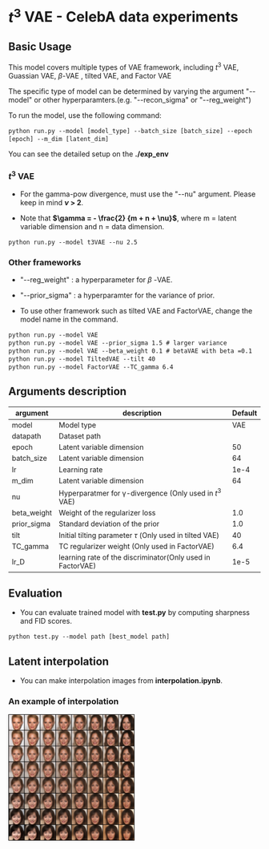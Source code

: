 # $t^3$ VAE - CelebA data experiments

## Basic Usage

This model covers multiple types of VAE framework, including $t^3$ VAE, Guassian VAE, $\beta$-VAE , tilted VAE, and Factor VAE

The specific type of model can be determined by varying the argument "--model" or other hyperparamters.(e.g. "--recon_sigma" or "--reg_weight")

To run the model, use the following command:

```
python run.py --model [model_type] --batch_size [batch_size] --epoch [epoch] --m_dim [latent_dim]
```

You can see the detailed setup on the **./exp_env** 

### $t^3$ VAE

- For the gamma-pow divergence, must use the "--nu" argument. Please keep in mind **$\nu$ > 2**.

- Note that **$\gamma = - \frac{2} {m + n + \nu}$**, where m = latent variable dimension and n = data dimension.

```
python run.py --model t3VAE --nu 2.5
```

### Other frameworks

- "--reg_weight" : a hyperparameter for $\beta$ -VAE.

- "--prior_sigma" : a hyperparamter for the variance of prior. 

- To use other framework such as tilted VAE and FactorVAE, change the model name in the command. 

```
python run.py --model VAE
python run.py --model VAE --prior_sigma 1.5 # larger variance
python run.py --model VAE --beta_weight 0.1 # betaVAE with beta =0.1
python run.py --model TiltedVAE --tilt 40
python run.py --model FactorVAE --TC_gamma 6.4
```

## Arguments description

|argument|description|Default|
|------|---|---|
|model|Model type|VAE|
|datapath|Dataset path||
|epoch|Latent variable dimension|50|
|batch_size|Latent variable dimension|64|
|lr|Learning rate|1e-4|
|m_dim|Latent variable dimension|64|
|nu|Hyperparatmer for γ-divergence (Only used in $t^3$ VAE)||
|beta_weight|Weight of the regularizer loss| 1.0|
|prior_sigma|Standard deviation of the prior| 1.0|
|tilt|Initial tilting parameter $\tau$ (Only used in tilted VAE)| 40|
|TC_gamma|TC regularizer weight (Only used in FactorVAE)| 6.4|
|lr_D|learning rate of the discriminator(Only used in FactorVAE)| 1e-5|


## Evaluation

- You can evaluate trained model with **test.py** by computing sharpness and FID scores.

```
python test.py --model path [best_model path]
```

## Latent interpolation

- You can make interpolation images from **interpolation.ipynb**.

### An example of interpolation

<img src=./INTERPOL_TEST_example.png width="50%" height="50%">
